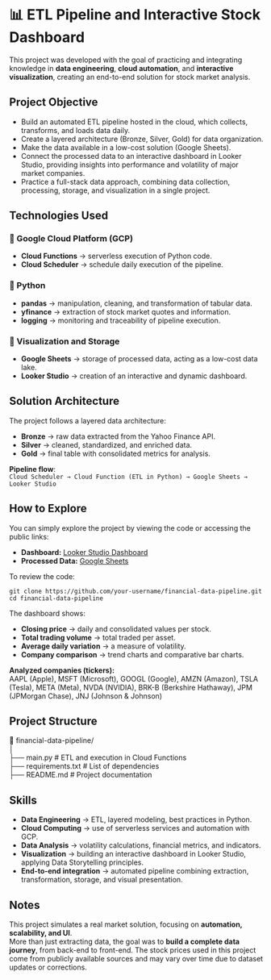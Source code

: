 # 📊 ETL Pipeline and Interactive Stock Dashboard

This project was developed with the goal of practicing and integrating knowledge in **data engineering**, **cloud automation**, and **interactive visualization**, creating an end-to-end solution for stock market analysis.

## Project Objective

- Build an automated ETL pipeline hosted in the cloud, which collects, transforms, and loads data daily.  
- Create a layered architecture (Bronze, Silver, Gold) for data organization.  
- Make the data available in a low-cost solution (Google Sheets).  
- Connect the processed data to an interactive dashboard in Looker Studio, providing insights into performance and volatility of major market companies.  
- Practice a full-stack data approach, combining data collection, processing, storage, and visualization in a single project.  

## Technologies Used

### 🔹 Google Cloud Platform (GCP)
- **Cloud Functions** → serverless execution of Python code.  
- **Cloud Scheduler** → schedule daily execution of the pipeline.  

### 🔹 Python
- **pandas** → manipulation, cleaning, and transformation of tabular data.  
- **yfinance** → extraction of stock market quotes and information.  
- **logging** → monitoring and traceability of pipeline execution.  

### 🔹 Visualization and Storage
- **Google Sheets** → storage of processed data, acting as a low-cost data lake.  
- **Looker Studio** → creation of an interactive and dynamic dashboard.  

## Solution Architecture

The project follows a layered data architecture:

- **Bronze** → raw data extracted from the Yahoo Finance API.  
- **Silver** → cleaned, standardized, and enriched data.  
- **Gold** → final table with consolidated metrics for analysis.  

**Pipeline flow**:  
`Cloud Scheduler → Cloud Function (ETL in Python) → Google Sheets → Looker Studio`  

## How to Explore

You can simply explore the project by viewing the code or accessing the public links:  

- **Dashboard:** [Looker Studio Dashboard](https://lookerstudio.google.com/u/0/reporting/b1fd8ae3-8545-458c-b6e4-0d2d236d86e5/page/bAjWF)  
- **Processed Data:** [Google Sheets](https://docs.google.com/spreadsheets/d/1H779bzHVLrPaaHEuLEIRsJt1OdSXKBu02GmlhST2EjI/)  

To review the code:  
```
git clone https://github.com/your-username/financial-data-pipeline.git
cd financial-data-pipeline
```

The dashboard shows:  
- **Closing price** → daily and consolidated values per stock.  
- **Total trading volume** → total traded per asset.  
- **Average daily variation** → a measure of volatility.  
- **Company comparison** → trend charts and comparative bar charts.  

**Analyzed companies (tickers):**  
AAPL (Apple), MSFT (Microsoft), GOOGL (Google), AMZN (Amazon), TSLA (Tesla), META (Meta), NVDA (NVIDIA), BRK-B (Berkshire Hathaway), JPM (JPMorgan Chase), JNJ (Johnson & Johnson)

## Project Structure

📂 financial-data-pipeline/  
│  
├── main.py # ETL and execution in Cloud Functions  
├── requirements.txt # List of dependencies  
├── README.md # Project documentation  

## Skills

- **Data Engineering** → ETL, layered modeling, best practices in Python.  
- **Cloud Computing** → use of serverless services and automation with GCP.  
- **Data Analysis** → volatility calculations, financial metrics, and indicators.  
- **Visualization** → building an interactive dashboard in Looker Studio, applying Data Storytelling principles.  
- **End-to-end integration** → automated pipeline combining extraction, transformation, storage, and visual presentation.  

## Notes

This project simulates a real market solution, focusing on **automation, scalability, and UI**.  
More than just extracting data, the goal was to **build a complete data journey**, from back-end to front-end.
The stock prices used in this project come from publicly available sources and may vary over time due to dataset updates or corrections. 
